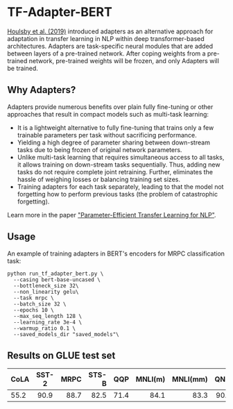 # TF-Adapter-BERT

[Houlsby et al. (2019)](https://arxiv.org/abs/1902.00751) introduced adapters as an alternative approach for adaptation in transfer learning in NLP within deep transformer-based architectures.
Adapters are task-specific neural modules that are added between layers of a pre-trained network. After coping weights from a pre-trained network, pre-trained weights will be frozen, and only Adapters will be trained.

## Why Adapters?
Adapters provide numerous benefits over plain fully fine-tuning or other approaches that result in compact models such as multi-task learning:

* It is a lightweight alternative to fully fine-tuning that trains only a few trainable parameters per task without sacrificing performance.
* Yielding a high degree of parameter sharing between down-stream tasks due to being frozen of original network parameters.
* Unlike multi-task learning that requires simultaneous access to all tasks, it allows training on down-stream tasks sequentially. Thus, adding new tasks do not require complete joint retraining. Further, eliminates the hassle of weighing losses or balancing training set sizes.
* Training adapters for each task separately, leading to that the model not forgetting how to perform previous tasks (the problem of catastrophic forgetting).


Learn more in the paper ["Parameter-Efficient Transfer Learning for NLP"](https://arxiv.org/abs/1902.00751).


## Usage
An example of training adapters in BERT's encoders for MRPC classification task:
```
python run_tf_adapter_bert.py \
  --casing bert-base-uncased \
  --bottleneck_size 32\
  --non_linearity gelu\
  --task mrpc \
  --batch_size 32 \
  --epochs 10 \
  --max_seq_length 128 \
  --learning_rate 3e-4 \
  --warmup_ratio 0.1 \
  --saved_models_dir "saved_models"\
  ```

## Results on GLUE test set
| CoLA  | SST-2  | MRPC  | STS-B  | QQP  | MNLI(m)  | MNLI(mm)  | QNLI  | RTE  | Total |
| ----|:----:| ----:| ----:| ----:| ----:| ----:| ----:| ----:| ----:|
| 55.2 | 90.9 | 88.7 | 82.5 | 71.4 | 84.1 | 83.3 | 90.6 | 68.2 |79.4 |
